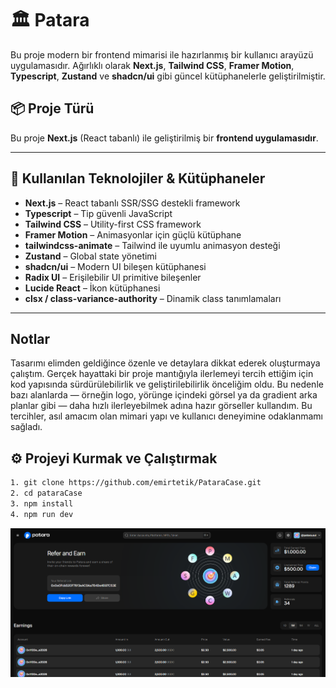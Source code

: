 # 🏛️ Patara

Bu proje modern bir frontend mimarisi ile hazırlanmış bir kullanıcı arayüzü uygulamasıdır. Ağırlıklı olarak **Next.js**, **Tailwind CSS**, **Framer Motion**, **Typescript**, **Zustand** ve **shadcn/ui** gibi güncel kütüphanelerle geliştirilmiştir.

## 📦 Proje Türü

Bu proje **Next.js** (React tabanlı) ile geliştirilmiş bir **frontend uygulamasıdır**.

---

## 🚀 Kullanılan Teknolojiler & Kütüphaneler

- **Next.js** – React tabanlı SSR/SSG destekli framework
- **Typescript** – Tip güvenli JavaScript
- **Tailwind CSS** – Utility-first CSS framework
- **Framer Motion** – Animasyonlar için güçlü kütüphane
- **tailwindcss-animate** – Tailwind ile uyumlu animasyon desteği
- **Zustand** – Global state yönetimi
- **shadcn/ui** – Modern UI bileşen kütüphanesi
- **Radix UI** – Erişilebilir UI primitive bileşenler
- **Lucide React** – İkon kütüphanesi
- **clsx / class-variance-authority** – Dinamik class tanımlamaları

---
## Notlar
   Tasarımı elimden geldiğince özenle ve detaylara dikkat ederek oluşturmaya çalıştım. Gerçek hayattaki bir proje mantığıyla ilerlemeyi tercih ettiğim için kod yapısında sürdürülebilirlik ve geliştirilebilirlik önceliğim oldu. Bu nedenle bazı alanlarda — örneğin logo, yörünge içindeki görsel ya da gradient arka planlar gibi — daha hızlı ilerleyebilmek adına hazır görseller kullandım. Bu tercihler, asıl amacım olan mimari yapı ve kullanıcı deneyimine odaklanmamı sağladı.

## ⚙️ Projeyi Kurmak ve Çalıştırmak

```bash
1. git clone https://github.com/emirtetik/PataraCase.git
2. cd pataraCase
3. npm install
4. npm run dev
```
![Patara](./public/pataraCase.png)
